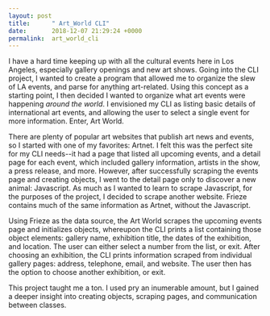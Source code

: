 ```yaml
---
layout: post
title:      " Art_World CLI"
date:       2018-12-07 21:29:24 +0000
permalink:  art_world_cli
---
```



I have a hard time keeping up with all the cultural events here in Los Angeles, especially gallery openings and new art shows. Going into the CLI project, I wanted to create a program that allowed me to organize the slew of LA events, and parse for anything art-related. Using this concept as a starting point, I then decided I wanted to organize what art events were happening *around the world*. I envisioned my CLI as listing basic details of international art events, and allowing the user to select a single event for more information. Enter, Art World.

There are plenty of popular art websites that publish art news and events, so I started with one of my favorites: Artnet. I felt this was the perfect site for my CLI needs--it had a page that listed all upcoming events, and a detail page for each event, which included gallery information, artists in the show, a press release, and more. However, after successfully scraping the events page and creating objects, I went to the detail page only to discover a new animal: Javascript. As much as I wanted to learn to scrape Javascript, for the purposes of the project,  I decided to scrape another website. Frieze contains much of the same information as Artnet, without the Javascript.  

Using Frieze  as the data source, the Art World scrapes the upcoming events page and initializes objects, whereupon the CLI prints a list containing those object elements: gallery name, exhibition title, the dates of the exhibition, and location. The user can either select a number from the list, or exit. After choosing an exhibition, the CLI prints information scraped from individual gallery pages: address, telephone, email, and website. The user then has the option to choose another exhibition, or exit.

This project taught me a ton. I used pry an inumerable amount, but I gained a deeper insight into creating objects, scraping pages, and communication between classes. 
